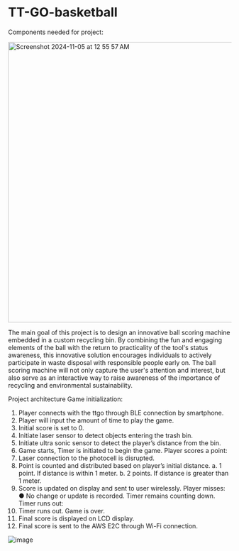# TT-GO-basketball

Components needed for project:

<img width="632" alt="Screenshot 2024-11-05 at 12 55 57 AM" src="https://github.com/user-attachments/assets/7fd29521-6044-4c61-8f4a-ac85318266f7">

The main goal of this project is to design an innovative ball scoring machine embedded in a custom recycling bin. By
combining the fun and engaging elements of the ball with the return to practicality of the tool's status awareness, this
innovative solution encourages individuals to actively participate in waste disposal with responsible people early on.
The ball scoring machine will not only capture the user's attention and interest, but also serve as an interactive way to
raise awareness of the importance of recycling and environmental sustainability.

Project architecture
Game initialization:
1. Player connects with the ttgo through BLE connection by smartphone.
2. Player will input the amount of time to play the game.
3. Initial score is set to 0.
4. Initiate laser sensor to detect objects entering the trash bin.
5. Initiate ultra sonic sensor to detect the player’s distance from the bin.
6. Game starts, Timer is initiated to begin the game.
Player scores a point:
7. Laser connection to the photocell is disrupted.
8. Point is counted and distributed based on player’s initial distance.
a. 1 point. If distance is within 1 meter.
b. 2 points. If distance is greater than 1 meter.
9. Score is updated on display and sent to user wirelessly.
Player misses:
● No change or update is recorded. Timer remains counting down.
Timer runs out:
10. Timer runs out. Game is over.
11. Final score is displayed on LCD display.
12. Final score is sent to the AWS E2C through Wi-Fi connection.

![image](https://github.com/user-attachments/assets/f843579c-2452-4112-ad14-e125ae6a2203)
